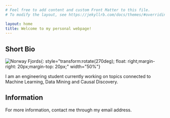 ```yaml
---
# Feel free to add content and custom Front Matter to this file.
# To modify the layout, see https://jekyllrb.com/docs/themes/#overriding-theme-defaults

layout: home
title: Welcome to my personal webpage!
---
```


## Short Bio

![Norway Fjords](./img/DSC_0524.JPG){: style="transform:rotate(270deg); float: right;margin-right: 20px;margin-top: 20px;" width="50%"}

I am an engineering student currently working on topics connected to Machine Learning, Data Mining and Causal Discovery. 

## Information

For more information, contact me through my email address.